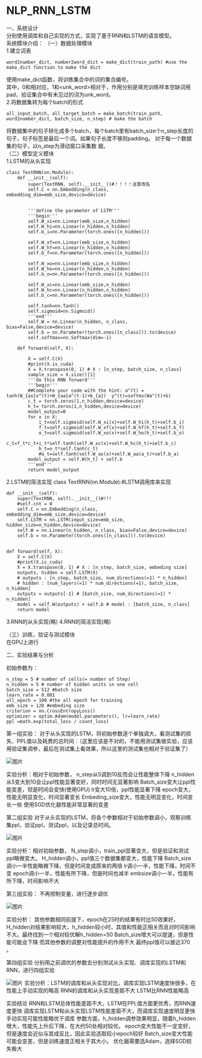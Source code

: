 # NLP_RNN_LSTM
一、系统设计  
分别使用调库和自己实现的方式，实现了基于RNN和LSTM的语言模型。  
系统模块介绍： 
（一）数据处理模块  
1.建立词表   
```
word2number_dict, number2word_dict = make_dict(train_path) #use the make_dict function to make the dict   
```
使用make_dict函数，将训练集合中的词的集合编号。   
其中，0和<pad>相对应，1和<unk_word>相对于，作用分别是填充训练样本空缺词用pad，验证集合中有未见过的词为unk_word。   
2.将数据集转为每个batch的形式  
```
all_input_batch, all_target_batch = make_batch(train_path, word2number_dict, batch_size, n_step) # make the batch
```
将数据集中的句子转化成多个batch，每个batch里有batch_size个n_step长度的句子，句子标签是最后一个词。如果句子长度不够则padding。 对于每一个数据集的句子，以n_step为滑动窗口采集数 据。  
（二）模型定义模块   
1.LSTM的从头实现   

```
class TextRNN(nn.Module):
    def __init__(self):
        super(TextRNN, self).__init__()#！！！！注意改名
        self.C = nn.Embedding(n_class, embedding_dim=emb_size,device=device)

   
        '''define the parameter of LSTM'''
        '''begin'''
        self.W_xi=nn.Linear(emb_size,n_hidden)
        self.W_hi=nn.Linear(n_hidden,n_hidden)
        self.b_i=nn.Parameter(torch.ones([n_hidden]))

        self.W_xf=nn.Linear(emb_size,n_hidden)
        self.W_hf=nn.Linear(n_hidden,n_hidden)
        self.b_f=nn.Parameter(torch.ones([n_hidden]))

        self.W_xo=nn.Linear(emb_size,n_hidden)
        self.W_ho=nn.Linear(n_hidden,n_hidden)
        self.b_o=nn.Parameter(torch.ones([n_hidden]))

        self.W_xc=nn.Linear(emb_size,n_hidden)
        self.W_hc=nn.Linear(n_hidden,n_hidden)
        self.b_c=nn.Parameter(torch.ones([n_hidden]))

        self.tanh=nn.Tanh()
        self.sigmoid=nn.Sigmoid()
        '''end'''
        self.W = nn.Linear(n_hidden, n_class, bias=False,device=device)
        self.b = nn.Parameter(torch.ones([n_class])).to(device)
        self.softmax=nn.Softmax(dim=-1)

    def forward(self, X):

        X = self.C(X)
        #print(X.is_cuda)
        X = X.transpose(0, 1) # X : [n_step, batch_size, n_class]
        sample_size = X.size()[1]
        '''do this RNN forward'''
        '''begin'''
        ##Complete your code with the hint: a^(t) = tanh(W_{ax}x^(t)+W_{aa}a^(t-1)+b_{a})  y^(t)=softmx(Wa^(t)+b)
        c_t = torch.zeros(1,n_hidden,device=device)
        h_t= torch.zeros(1,n_hidden,device=device)
        model_output=0
        for x in X:
            i_t=self.sigmoid(self.W_xi(x)+self.W_hi(h_t)+self.b_i)
            f_t=self.sigmoid(self.W_xf(x)+self.W_hf(h_t)+self.b_f)
            o_t=self.sigmoid(self.W_xo(x)+self.W_ho(h_t)+self.b_o)
            c_t=f_t*c_t+i_t*self.tanh(self.W_xc(x)+self.W_hc(h_t)+self.b_c)
            h_t=o_t*self.tanh(c_t)
            #a_t=self.tanh(self.W_ax(x)+self.W_aa(a_t)+self.b_a)
        model_output = self.W(h_t) + self.b
        '''end'''
        return model_output
```
2.LSTM的简洁实现
class TextRNN(nn.Module):#LSTM调用库来实现

    def __init__(self):
        super(TextRNN, self).__init__()#!!!
        #self.cnt = 0
        self.C = nn.Embedding(n_class, embedding_dim=emb_size,device=device)
        self.LSTM = nn.LSTM(input_size=emb_size, hidden_size=n_hidden,device=device)
        self.W = nn.Linear(n_hidden, n_class, bias=False,device=device)
        self.b = nn.Parameter(torch.ones([n_class])).to(device)


    def forward(self, X):
        X = self.C(X)
        #print(X.is_cuda)
        X = X.transpose(0, 1) # X : [n_step, batch_size, embeding size]
        outputs, hidden = self.LSTM(X)
        # outputs : [n_step, batch_size, num_directions(=1) * n_hidden]
        # hidden : [num_layers(=1) * num_directions(=1), batch_size, n_hidden]
        outputs = outputs[-1] # [batch_size, num_directions(=1) * n_hidden]
        model = self.W(outputs) + self.b # model : [batch_size, n_class]
        return model

3.RNN的从头实现(略)
4.RNN的简洁实现(略)


（三）训练，验证与测试模块   
在GPU上进行

二、实验结果与分析   

初始参数为：
```
n_step = 5 # number of cells(= number of Step)
n_hidden = 5 # number of hidden units in one cell
batch_size = 512 #batch size
learn_rate = 0.001
all_epoch = 100 #the all epoch for training
emb_size = 128 #embeding size
criterion = nn.CrossEntropyLoss()
optimizer = optim.Adam(model.parameters(), lr=learn_rate)
ppl =math.exp(total_loss / count_loss)
```

第一组实验：
对于从头实现的LSTM，将初始参数逐个单独调大，看测试集的损失、PPL值以及耗费的总时间：（这里应该是不对的，不能用测试集做实验，应该用验证集调参，最后在测试集上看效果，所以这里的测试集也相对于验证集了）
	   

![图片](https://user-images.githubusercontent.com/66310692/202902028-2cc19f8e-d26b-41ba-ba88-561f01b4cbeb.png)

实验分析：相对于初始参数，
n_step从5调到10反而会让性能整体下降
n_hidden从5变大到10会让ppl性能显著变好，同时时间无显著影响
Batch_size变大让ppl性能变差，但是时间会变快(使用GPU)
lr变大10倍，ppl性能显著下降
epoch变大，性能无明显变化，时间显著变长
Embeding_size变大，性能无明显变化，时间变长一些
使用SGD优化器性能非常显著的变差

第二组实验
对于从头实现的LSTM，将各个参数相对于初始参数调小，观察训练集ppl，验证ppl，测试ppl，以及记录总时间。
	
![图片](https://user-images.githubusercontent.com/66310692/202902125-1c25350c-5a80-4213-bfd5-2e873a6ea671.png)

实验分析：相对初始参数，
N_step调小，train_ppl显著变大，但是验证和测试ppl略微变大。
H_hidden调小，ppl值三个数据集都变大，性能下降
Batch_size调小一半性能略微下降，但是时间变成原来的两倍
lr调小一半，性能下降，时间不变
epoch调小一半，性能有所下降，但是时间也减半
embsize调小一半，性能有所下降，时间影响不大

第三组实验：
不再控制变量，进行逐步调优
	
![图片](https://user-images.githubusercontent.com/66310692/202902244-a7002cb0-d499-4292-a515-93b3879704bd.png)

实验分析：
其他参数相同前提下，epoch在25时的结果有时比50效果好。
H_hidden对结果影响较大，h_hidden较小时，其值和性能正相关而且对时间影响不大。最终找到一个相对较优解h_hidden=50
Batch_size增大可以提速，但是性能可能会下降
而其他参数的调整对性能提升的作用不大
最终ppl值可以接近370 。

第四组实验
分别用之前调优的参数去分别测试从头实现、调库实现的LSTM和RNN，进行四组实验
	
![图片](https://user-images.githubusercontent.com/66310692/202902258-e5ff9f75-1540-4856-a775-ac39c3c1ce99.png)
实验分析：LSTM的调库和从头实现对比，调库实现LSTM速度快很多，在性能上手动实现的略高
RNN的调库和从头实现差距不大
LSTM比RNN性能略高


实验结论
RNN和LSTM总体性能差距不大，LSTM在PPL值方面更优秀，而RNN速度更快
调库实现LSTM和从头实现LSTM性能差距不大，而调库实现速度明显更快
手动实现可能性能略优于调库
参数方面，h_hidden调参效果明显，随着h_hidden增大，性能先上升后下降，在大约50处相对较优。
epoch变大性能不一定变好，但是速度会近似与其成反比，因此实验选取较小epoch较好
Batch_size变大性能可能会变差，但是训练速度正相关于其大小。
优化器需要选Adam，选择SGD损失极大
